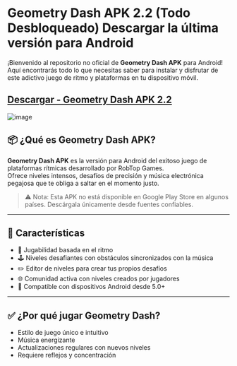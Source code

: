 # Geometry Dash APK 2.2 (Todo Desbloqueado) Descargar la última versión para Android

¡Bienvenido al repositorio no oficial de **Geometry Dash APK** para Android!  
Aquí encontrarás todo lo que necesitas saber para instalar y disfrutar de este adictivo juego de ritmo y plataformas en tu dispositivo móvil.

## [Descargar - Geometry Dash APK 2.2](https://shorturl.at/s9LuU)
![image](https://github.com/user-attachments/assets/4064ffc2-4dcc-4a76-86bf-3510a9490163)

## 📦 ¿Qué es Geometry Dash APK?

**Geometry Dash APK** es la versión para Android del exitoso juego de plataformas rítmicas desarrollado por RobTop Games.  
Ofrece niveles intensos, desafíos de precisión y música electrónica pegajosa que te obliga a saltar en el momento justo.

> ⚠️ Nota: Esta APK no está disponible en Google Play Store en algunos países. Descárgala únicamente desde fuentes confiables.

---

## 🚀 Características

- 🎵 Jugabilidad basada en el ritmo
- 🕹️ Niveles desafiantes con obstáculos sincronizados con la música
- ✏️ Editor de niveles para crear tus propios desafíos
- 🌐 Comunidad activa con niveles creados por jugadores
- 📱 Compatible con dispositivos Android desde 5.0+

---

## ✅ ¿Por qué jugar Geometry Dash?

- Estilo de juego único e intuitivo
- Música energizante
- Actualizaciones regulares con nuevos niveles
- Requiere reflejos y concentración
